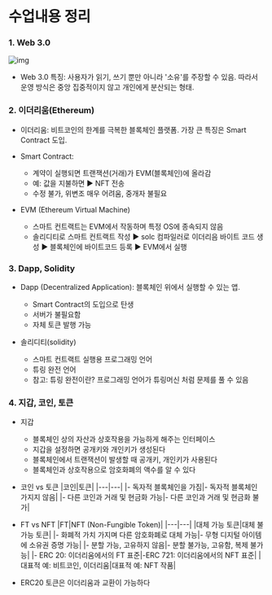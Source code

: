 # 수업내용 정리

### 1. Web 3.0

![img](https://static.upbitcare.com/8edbd774-d3ec-44c2-aaef-9be84fdee19c.png)

- Web 3.0 특징: 사용자가 읽기, 쓰기 뿐만 아니라 '소유'를 주장할 수 있음. 따라서 운영 방식은 중앙 집중적이지 않고 개인에게 분산되는 형태.  


### 2. 이더리움(Ethereum)

- 이더리움: 비트코인의 한계를 극복한 블록체인 플랫폼. 가장 큰 특징은 Smart Contract 도입.
  
- Smart Contract: 
  - 계약이 실행되면 트랜잭션(거래)가 EVM(블록체인)에 올라감
  - 예: 값을 지불하면 ▶ NFT 전송
  - 수정 불가, 위변조 매우 어려움, 중개자 불필요

- EVM (Ethereum Virtual Machine)
  - 스마트 컨트랙트는 EVM에서 작동하며 특정 OS에 종속되지 않음
  - 솔리디티로 스마트 컨트랙트 작성 ▶ solc 컴파일러로 이더리음 바이트 코드 생성 ▶ 블록체인에 바이트코드 등록 ▶ EVM에서 실행

### 3. Dapp, Solidity
- Dapp (Decentralized Application): 블록체인 위에서 실행할 수 있는 앱.
  - Smart Contract의 도입으로 탄생
  - 서버가 불필요함
  - 자체 토큰 발행 가능

- 솔리디티(solidity)
  - 스마트 컨트랙트 실행용 프로그래밍 언어
  - 튜링 완전 언어
  * 참고: 튜링 완전이란? 프로그래밍 언어가 튜링머신 처럼 문제를 풀 수 있음


### 4. 지갑, 코인, 토큰
- 지갑
  - 블록체인 상의 자산과 상호작용을 가능하게 해주는 인터페이스
  - 지갑을 설정하면 공개키와 개인키가 생성된다
  - 블록체인에서 트랜잭션이 발생할 때 공개키, 개인키가 사용된다
  - 블록체인과 상호작용으로 암호화폐의 액수를 알 수 있다

- 코인 vs 토큰
|코인|토큰|
|---|---|
|- 독자적 블록체인을 가짐|- 독자적 블록체인 가지지 않음|
|- 다른 코인과 거래 및 현금화 가능|- 다른 코인과 거래 및 현금화 불가|

- FT vs NFT
|FT|NFT (Non-Fungible Token)|
|---|---|
|대체 가능 토큰|대체 불가능 토큰|
|- 화폐적 가치 가지며 다른 암호화폐로 대체 가능|- 무형 디지털 아이템에 소유권 증명 가능|
|- 분할 가능, 고유하지 않음|- 분할 불가능, 고유함, 복제 불가능|
|- ERC 20: 이더리움에서의 FT 표준|-ERC 721: 이더리움에서의 NFT 표준|
|대표적 예: 비트코인, 이더리움|대표적 예: NFT 작품|

- ERC20 토큰은 이더리움과 교환이 가능하다
